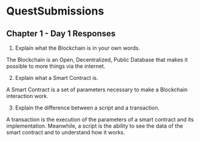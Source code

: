 # QuestSubmissions

## Chapter 1 - Day 1 Responses

1. Explain what the Blockchain is in your own words. 

The Blockchain is an Open, Decentralized, Public Database that makes it possible to more things via the internet.

2. Explain what a Smart Contract is. 

A Smart Contract is a set of parameters necessary to make a Blockchain interaction work. 

3. Explain the difference between a script and a transaction.

A transaction is the execution of the parameters of a smart contract and its implementation. Meanwhile, a script is the ability to see the data of the smart contract and to understand how it works.
